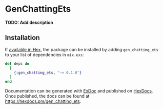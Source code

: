 # GenChattingEts

**TODO: Add description**

## Installation

If [available in Hex](https://hex.pm/docs/publish), the package can be installed
by adding `gen_chatting_ets` to your list of dependencies in `mix.exs`:

```elixir
def deps do
  [
    {:gen_chatting_ets, "~> 0.1.0"}
  ]
end
```

Documentation can be generated with [ExDoc](https://github.com/elixir-lang/ex_doc)
and published on [HexDocs](https://hexdocs.pm). Once published, the docs can
be found at <https://hexdocs.pm/gen_chatting_ets>.


